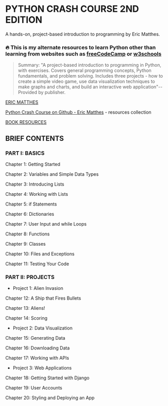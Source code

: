 # PYTHON CRASH COURSE 2ND EDITION
 
A hands-on, project-based introduction to programming by Eric Matthes.

### 🔥 This is my alternate resources to learn Python other than learning from websites such as [freeCodeCamp](https://www.freecodecamp.org/) or [w3schools](https://www.w3schools.com/)

>Summary: "A project-based introduction to programming in Python, with exercises. Covers general programming concepts, Python fundamentals, and problem solving. Includes three projects - how to create a simple video game, use data visualization techniques to make graphs and charts, and build an interactive web application"-- Provided by publisher. 

[ERIC MATTHES](http://ehmatthes.github.io/pcc_2e/)

[Python Crash Course on Github - Eric Matthes](https://github.com/ehmatthes/pcc_2e) - resources collection

[BOOK RESOURCES](https://nostarch.com/pythoncrashcourse2e/)

## BRIEF CONTENTS
### PART I: BASICS
Chapter 1: Getting Started

Chapter 2: Variables and Simple Data Types

Chapter 3: Introducing Lists

Chapter 4: Working with Lists

Chapter 5: if Statements

Chapter 6: Dictionaries

Chapter 7: User Input and while Loops

Chapter 8: Functions

Chapter 9: Classes

Chapter 10: Files and Exceptions

Chapter 11: Testing Your Code

### PART II: PROJECTS
+ Project 1: Alien Invasion

Chapter 12: A Ship that Fires Bullets

Chapter 13: Aliens!

Chapter 14: Scoring

+ Project 2: Data Visualization

Chapter 15: Generating Data

Chapter 16: Downloading Data

Chapter 17: Working with APIs

+ Project 3: Web Applications

Chapter 18: Getting Started with Django

Chapter 19: User Accounts

Chapter 20: Styling and Deploying an App
